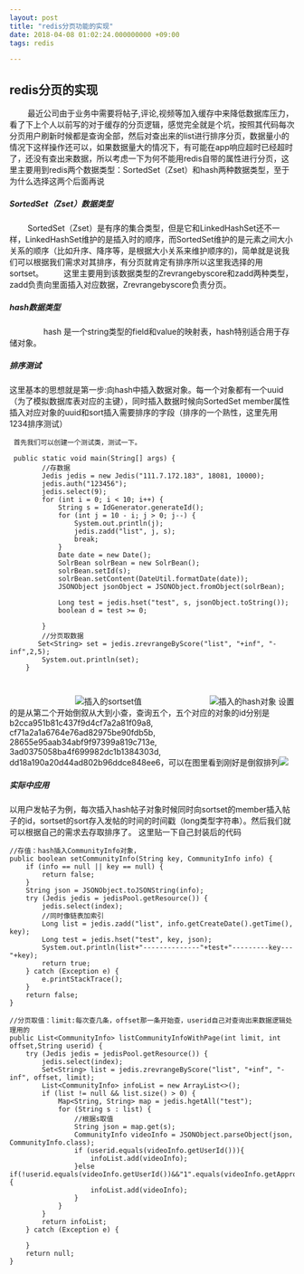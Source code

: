 ```yaml
---
layout: post
title: "redis分页功能的实现"
date: 2018-04-08 01:02:24.000000000 +09:00
tags: redis

---
```

## redis分页的实现
　　	最近公司由于业务中需要将帖子,评论,视频等加入缓存中来降低数据库压力，看了下上个人以前写的对于缓存的分页逻辑，感觉完全就是个坑，按照其代码每次分页用户刷新时候都是查询全部，然后对查出来的list进行排序分页，数据量小的情况下这样操作还可以，如果数据量大的情况下，有可能在app响应超时已经超时了，还没有查出来数据，所以考虑一下为何不能用redis自带的属性进行分页，这里主要用到redis两个数据类型：SortedSet（Zset）和hash两种数据类型，至于为什么选择这两个后面再说
##### SortedSet（Zset）数据类型
　　	SortedSet（Zset）是有序的集合类型，但是它和LinkedHashSet还不一样，LinkedHashSet维护的是插入时的顺序，而SortedSet维护的是元素之间大小关系的顺序（比如升序、降序等，是根据大小关系来维护顺序的)，简单就是说我们可以根据我们需求对其排序，有分页就肯定有排序所以这里我选择的用sortset。
　　	这里主要用到该数据类型的Zrevrangebyscore和zadd两种类型，zadd负责向里面插入对应数据，Zrevrangebyscore负责分页。

##### hash数据类型
　　　　	hash 是一个string类型的field和value的映射表，hash特别适合用于存储对象。

##### 排序测试
这里基本的思想就是第一步:向hash中插入数据对象。每一个对象都有一个uuid（为了模拟数据库表对应的主键），同时插入数据时候向SortedSet member属性插入对应对象的uuid和sort插入需要排序的字段（排序的一个熟性，这里先用1234排序测试）
~~~
 首先我们可以创建一个测试类，测试一下。

 public static void main(String[] args) {
        //存数据
        Jedis jedis = new Jedis("111.7.172.183", 18081, 10000);
        jedis.auth("123456");
        jedis.select(9);
        for (int i = 0; i < 10; i++) {
            String s = IdGenerator.generateId();
            for (int j = 10 - i; j > 0; j--) {
                System.out.println(j);
                jedis.zadd("list", j, s);
                break;
            }
            Date date = new Date();
            SolrBean solrBean = new SolrBean();
            solrBean.setId(s);
            solrBean.setContent(DateUtil.formatDate(date));
            JSONObject jsonObject = JSONObject.fromObject(solrBean);

            Long test = jedis.hset("test", s, jsonObject.toString());
            boolean d = test >= 0;

        }
        //分页取数据
       Set<String> set = jedis.zrevrangeByScore("list", "+inf", "-inf",2,5);
        System.out.println(set);
    }



~~~
　　　　　　　　		![插入的sortset值](https://i.imgur.com/9dNg9AB.png)
　　　　　　　　		![插入的hash对象](https://i.imgur.com/e5Bnvcu.png)
设置的是从第二个开始倒叙从大到小查，查询五个，五个对应的对象的id分别是b2cca951b81c437f9d4cf7a2a81f09a8, cf71a2a1a6764e76ad82975be90fdb5b, 28655e95aab34abf9f97399a819c713e, 3ad0375058ba4f699982dc1b1384303d, dd18a190a20d44ad802b96ddce848ee6，可以在图里看到刚好是倒叙排列![](https://i.imgur.com/OjndW94.png)
##### 实际中应用

以用户发帖子为例，每次插入hash帖子对象时候同时向sortset的member插入帖子的id，sortset的sort存入发帖的时间的时间戳（long类型字符串）。然后我们就可以根据自己的需求去存取排序了。
这里贴一下自己封装后的代码

<!--lang:java-->
	//存值：hash插入CommunityInfo对象，
	public boolean setCommunityInfo(String key, CommunityInfo info) {
        if (info == null || key == null) {
            return false;
        }
        String json = JSONObject.toJSONString(info);
        try (Jedis jedis = jedisPool.getResource()) {
            jedis.select(index);
            //同时像链表加索引
            Long list = jedis.zadd("list", info.getCreateDate().getTime(), key);
            Long test = jedis.hset("test", key, json);
            System.out.println(list+"--------------"+test+"---------key---"+key);
            return true;
        } catch (Exception e) {
            e.printStackTrace();
        }
        return false;
    }

	//分页取值：limit:每次查几条，offset那一条开始查，userid自己对查询出来数据逻辑处理用的
    public List<CommunityInfo> listCommunityInfoWithPage(int limit, int offset,String userid) {
        try (Jedis jedis = jedisPool.getResource()) {
            jedis.select(index);
            Set<String> list = jedis.zrevrangeByScore("list", "+inf", "-inf", offset, limit);
            List<CommunityInfo> infoList = new ArrayList<>();
            if (list != null && list.size() > 0) {
                Map<String, String> map = jedis.hgetAll("test");
                for (String s : list) {
                    //根据s取值
                    String json = map.get(s);
                    CommunityInfo videoInfo = JSONObject.parseObject(json, CommunityInfo.class);
                    if (userid.equals(videoInfo.getUserId())){
                        infoList.add(videoInfo);
                    }else if(!userid.equals(videoInfo.getUserId())&&"1".equals(videoInfo.getApproveState())){
                        infoList.add(videoInfo);
                    }
                }
            }
            return infoList;
        } catch (Exception e) {

        }
        return null;
    }

<!--lang:java-->



